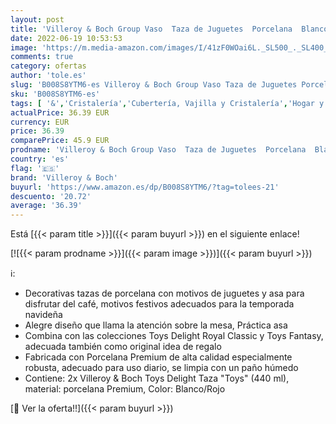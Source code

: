 ```yaml
---
layout: post
title: 'Villeroy & Boch Group Vaso  Taza de Juguetes  Porcelana  Blanco/Rojo  2 Unidades'
date: 2022-06-19 10:53:53
image: 'https://m.media-amazon.com/images/I/41zF0WOai6L._SL500_._SL400_.jpg'
comments: true
category: ofertas
author: 'tole.es'
slug: 'B008S8YTM6-es Villeroy & Boch Group Vaso Taza de Juguetes Porcelana...'
sku: 'B008S8YTM6-es'
tags: [ '&','Cristalería','Cubertería, Vajilla y Cristalería','Hogar y cocina','Piezas de vajilla','Platos','Platos llanos','Tazas','Vajilla','boch','villeroy','villeroy & boch','🇪🇸', ]
actualPrice: 36.39 EUR
currency: EUR
price: 36.39
comparePrice: 45.9 EUR
prodname: 'Villeroy & Boch Group Vaso  Taza de Juguetes  Porcelana  Blanco/Rojo  2 Unidades'
country: 'es'
flag: '🇪🇸'
brand: 'Villeroy & Boch'
buyurl: 'https://www.amazon.es/dp/B008S8YTM6/?tag=tolees-21'
descuento: '20.72'
average: '36.39'
---
```


Está [{{< param title >}}]({{< param buyurl >}}) en el siguiente enlace!

[![{{< param prodname >}}]({{< param image >}})]({{< param buyurl >}})

ℹ️:

- Decorativas tazas de porcelana con motivos de juguetes y asa para disfrutar del café, motivos festivos adecuados para la temporada navideña
- Alegre diseño que llama la atención sobre la mesa, Práctica asa
- Combina con las colecciones Toys Delight Royal Classic y Toys Fantasy, adecuada también como original idea de regalo
- Fabricada con Porcelana Premium de alta calidad especialmente robusta, adecuado para uso diario, se limpia con un paño húmedo
- Contiene: 2x Villeroy & Boch Toys Delight Taza "Toys" (440 ml), material: porcelana Premium, Color: Blanco/Rojo

[🛒 Ver la oferta!!]({{< param buyurl >}})

